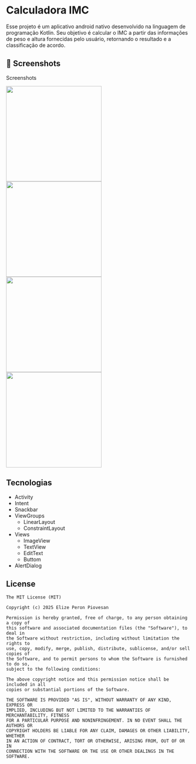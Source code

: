 # Calculadora IMC
Esse projeto é um aplicativo android nativo desenvolvido na linguagem de programação Kotlin.
Seu objetivo é calcular o IMC a partir das informações de peso e altura fornecidas pelo usuário, retornando o resultado e a classificação de acordo.


## :camera_flash: Screenshots
<!-- You can add more screenshots here if you like -->
Screenshots

<img src="https://github.com/user-attachments/assets/6f9347d1-b2d7-4103-9431-bb48b6342171" width = 260 />
<img src="https://github.com/user-attachments/assets/0384f88f-91f0-4449-a6ab-0ffbf3d299ef" width = 260 /> 
<img src="https://github.com/user-attachments/assets/a709bfab-5cf0-4752-98b2-9d6a32aea575" width = 260 /> 
<img src="https://github.com/user-attachments/assets/1b68c440-4de2-4910-9c3d-4509e56f8245" width = 260 />




## Tecnologias
- Activity
- Intent
- Snackbar
- ViewGroups
    - LinearLayout
    - ConstraintLayout
- Views
    - ImageView
    - TextView
    - EditText
    - Buttom
- AlertDialog


## License
```
The MIT License (MIT)

Copyright (c) 2025 Elize Peron Piovesan

Permission is hereby granted, free of charge, to any person obtaining a copy of
this software and associated documentation files (the "Software"), to deal in
the Software without restriction, including without limitation the rights to
use, copy, modify, merge, publish, distribute, sublicense, and/or sell copies of
the Software, and to permit persons to whom the Software is furnished to do so,
subject to the following conditions:

The above copyright notice and this permission notice shall be included in all
copies or substantial portions of the Software.

THE SOFTWARE IS PROVIDED "AS IS", WITHOUT WARRANTY OF ANY KIND, EXPRESS OR
IMPLIED, INCLUDING BUT NOT LIMITED TO THE WARRANTIES OF MERCHANTABILITY, FITNESS
FOR A PARTICULAR PURPOSE AND NONINFRINGEMENT. IN NO EVENT SHALL THE AUTHORS OR
COPYRIGHT HOLDERS BE LIABLE FOR ANY CLAIM, DAMAGES OR OTHER LIABILITY, WHETHER
IN AN ACTION OF CONTRACT, TORT OR OTHERWISE, ARISING FROM, OUT OF OR IN
CONNECTION WITH THE SOFTWARE OR THE USE OR OTHER DEALINGS IN THE SOFTWARE.
```

